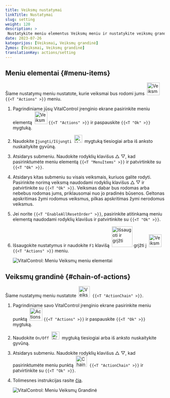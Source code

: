 ```yaml
---
title: Veiksmų nustatymai
linkTitle: Nustatymai
slug: setting
weight: 120
description: >
 Nustatykite meniu elementus Veiksmų meniu ir nustatykite veiksmų grandinę
date: 2023-07-26
kategorijos: [Veiksmai, Veiksmų grandinė]
Žymos: [Veiksmai, Veiksmų grandinė]
translationKey: actions/setting
---
```

## Meniu elementai {#menu-items}

Šiame nustatymų meniu nustatote, kurie veiksmai bus rodomi jums &nbsp;<img src="/icons/actions.svg" width="40" align="bottom" alt="Veiksmai" /> `{{<T "Actions" >}}` meniu.

1. Pagrindiniame jūsų VitalControl įrenginio ekrane pasirinkite meniu elementą &nbsp;<img src="/icons/actions.svg" width="40" align="bottom" alt="Veiksmai" /> `{{<T "Actions" >}}` ir paspauskite `{{<T "Ok" >}}` mygtuką.

2. Naudokite `Įjungti/Išjungti` &nbsp;<img src="/icons/gear.svg" width="25" align="bottom" alt="Veiksmų grandinė" />&nbsp; mygtuką tiesiogiai arba iš anksto nuskaitykite gyvūną.

3. Atsidarys submeniu. Naudokite rodyklių klavišus △ ▽, kad pasirinktumėte meniu elementą `{{<T "MenuItems" >}}` ir patvirtinkite su `{{<T "Ok" >}}`.

4. Atsidarys kitas submeniu su visais veiksmais, kuriuos galite rodyti. Pasirinkite norimą veiksmą naudodami rodyklių klavišus △ ▽ ir patvirtinkite su `{{<T "Ok" >}}`. Veiksmas dabar bus rodomas arba nebebus rodomas jums, priklausomai nuo jo pradinės būsenos. Geltonas apskritimas žymi rodomus veiksmus, pilkas apskritimas žymi nerodomus veiksmus.

5. Jei norite `{{<T "EnableAllResetOrder" >}}`, pasirinkite atitinkamą meniu elementą naudodami rodyklių klavišus ir patvirtinkite su `{{<T "Ok" >}}`.

6. Išsaugokite nustatymus ir naudokite `F1` klavišą &nbsp;<img src="/icons/footer/save_exit.svg" width="65" align="bottom" alt="Išsaugoti ir grįžti" /> grįžti į &nbsp;<img src="/icons/actions.svg" width="40" align="bottom" alt="Veiksmai" /> `{{<T "Actions" >}}` meniu.

    ![VitalControl: Meniu Veiksmų meniu elementai](../images/menu.png "Meniu elementai")

## Veiksmų grandinė {#chain-of-actions}

Šiame nustatymų meniu nustatote &nbsp;<img src="/icons/actions/action-chain.svg" width="35" align="bottom" alt="Veiksmų grandinė" />&nbsp; `{{<T "ActionChain" >}}`.


1. Pagrindiniame savo VitalControl įrenginio ekrane pasirinkite meniu punktą &nbsp;<img src="/icons/actions.svg" width="40" align="bottom" alt="Actions" /> `{{<T "Actions" >}}` ir paspauskite `{{<T "Ok" >}}` mygtuką.

2. Naudokite `On/Off` &nbsp;<img src="/icons/gear.svg" width="25" align="bottom" alt="Chain of actions" />&nbsp; mygtuką tiesiogiai arba iš anksto nuskaitykite gyvūną.

3. Atsidarys submeniu. Naudokite rodyklių klavišus △ ▽, kad pasirinktumėte meniu punktą &nbsp;<img src="/icons/actions/action-chain.svg" width="35" align="bottom" alt="Chain of actions" />&nbsp; `{{<T "ActionChain" >}}` ir patvirtinkite su `{{<T "Ok" >}}`.

4. Tolimesnes instrukcijas rasite [čia](/lt/docs/chain-of-actions/#set-chain-of-actions).

    ![VitalControl: Meniu Veiksmų Grandinė](../images/chainofactions.png "Chain of Actions")

